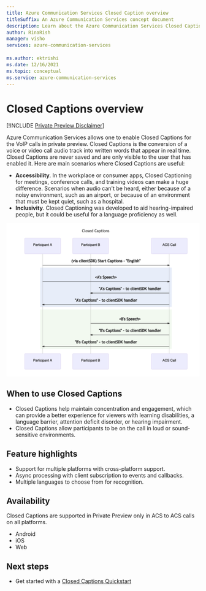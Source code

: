 ```yaml
---
title: Azure Communication Services Closed Caption overview
titleSuffix: An Azure Communication Services concept document
description: Learn about the Azure Communication Services Closed Captions.
author: RinaRish
manager: visho
services: azure-communication-services

ms.author: ektrishi
ms.date: 12/16/2021
ms.topic: conceptual
ms.service: azure-communication-services
---
```


# Closed Captions overview

[!INCLUDE [Private Preview Disclaimer](../../includes/private-preview-include-section.md)]

Azure Communication Services allows one to enable Closed Captions for the VoIP calls in private preview.
Closed Captions is the conversion of a voice or video call audio track into written words that appear in real time. Closed Captions are never saved and are only visible to the user that has enabled it.
Here are main scenarios where Closed Captions are useful:

- **Accessibility**. In the workplace or consumer apps, Closed Captioning for meetings, conference calls, and training videos can make a huge difference. Scenarios when audio can't be heard, either because of a noisy environment, such as an airport, or because of an environment that must be kept quiet, such as a hospital. 
- **Inclusivity**. Closed Captioning was developed to aid hearing-impaired people, but it could be useful for a language proficiency as well. 

![closed captions work flow](../media/call-closed-caption.png)

## When to use Closed Captions

- Closed Captions help maintain concentration and engagement, which can provide a better experience for viewers with learning disabilities, a language barrier, attention deficit disorder, or hearing impairment. 
- Closed Captions allow participants to be on the call in loud or sound-sensitive environments.

## Feature highlights

- Support for multiple platforms with cross-platform support.
- Async processing with client subscription to events and callbacks.
- Multiple languages to choose from for recognition.


## Availability
Closed Captions are supported in Private Preview only in ACS to ACS calls on all platforms. 
- Android
- iOS
- Web

## Next steps

- Get started with a [Closed Captions Quickstart](../../quickstarts/voice-video-calling/get-started-with-closed-captions.md?pivots=platform-iosBD)